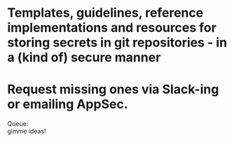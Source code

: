 # Templates, guidelines, reference implementations and resources for storing secrets in git repositories -  in a (kind of) secure manner
# Request missing ones via Slack-ing or emailing AppSec.


Queue:  
gimme ideas!